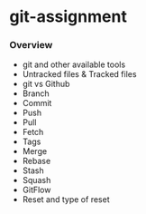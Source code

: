 # git-assignment

### Overview

- git and other available tools
- Untracked files & Tracked files
- git vs Github
- Branch
- Commit
- Push
- Pull
- Fetch
- Tags
- Merge
- Rebase
- Stash
- Squash
- GitFlow
- Reset and type of reset 
